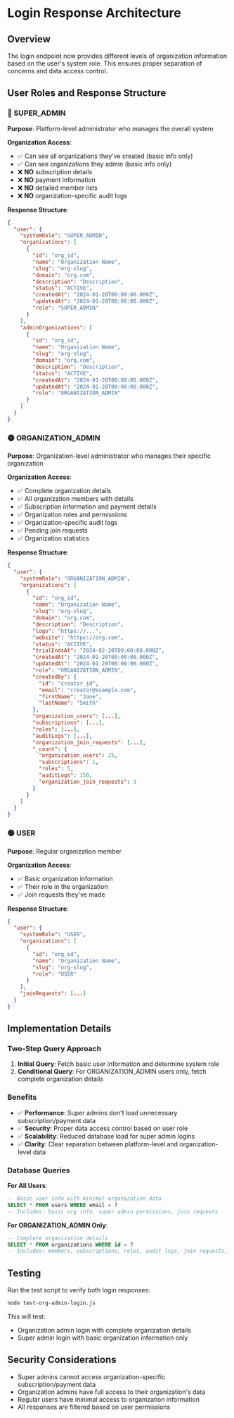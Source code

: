 # Login Response Architecture

## Overview

The login endpoint now provides different levels of organization information based on the user's system role. This ensures proper separation of concerns and data access control.

## User Roles and Response Structure

### 🔴 SUPER_ADMIN
**Purpose**: Platform-level administrator who manages the overall system

**Organization Access**: 
- ✅ Can see all organizations they've created (basic info only)
- ✅ Can see organizations they admin (basic info only)
- ❌ **NO** subscription details
- ❌ **NO** payment information
- ❌ **NO** detailed member lists
- ❌ **NO** organization-specific audit logs

**Response Structure**:
```json
{
  "user": {
    "systemRole": "SUPER_ADMIN",
    "organizations": [
      {
        "id": "org_id",
        "name": "Organization Name",
        "slug": "org-slug",
        "domain": "org.com",
        "description": "Description",
        "status": "ACTIVE",
        "createdAt": "2024-01-20T00:00:00.000Z",
        "updatedAt": "2024-01-20T00:00:00.000Z",
        "role": "SUPER_ADMIN"
      }
    ],
    "adminOrganizations": [
      {
        "id": "org_id",
        "name": "Organization Name",
        "slug": "org-slug",
        "domain": "org.com",
        "description": "Description",
        "status": "ACTIVE",
        "createdAt": "2024-01-20T00:00:00.000Z",
        "updatedAt": "2024-01-20T00:00:00.000Z",
        "role": "ORGANIZATION_ADMIN"
      }
    ]
  }
}
```

### 🟡 ORGANIZATION_ADMIN
**Purpose**: Organization-level administrator who manages their specific organization

**Organization Access**:
- ✅ Complete organization details
- ✅ All organization members with details
- ✅ Subscription information and payment details
- ✅ Organization roles and permissions
- ✅ Organization-specific audit logs
- ✅ Pending join requests
- ✅ Organization statistics

**Response Structure**:
```json
{
  "user": {
    "systemRole": "ORGANIZATION_ADMIN",
    "organizations": [
      {
        "id": "org_id",
        "name": "Organization Name",
        "slug": "org-slug",
        "domain": "org.com",
        "description": "Description",
        "logo": "https://...",
        "website": "https://org.com",
        "status": "ACTIVE",
        "trialEndsAt": "2024-02-20T00:00:00.000Z",
        "createdAt": "2024-01-20T00:00:00.000Z",
        "updatedAt": "2024-01-20T00:00:00.000Z",
        "role": "ORGANIZATION_ADMIN",
        "createdBy": {
          "id": "creator_id",
          "email": "creator@example.com",
          "firstName": "Jane",
          "lastName": "Smith"
        },
        "organization_users": [...],
        "subscriptions": [...],
        "roles": [...],
        "auditLogs": [...],
        "organization_join_requests": [...],
        "_count": {
          "organization_users": 25,
          "subscriptions": 1,
          "roles": 5,
          "auditLogs": 150,
          "organization_join_requests": 3
        }
      }
    ]
  }
}
```

### 🟢 USER
**Purpose**: Regular organization member

**Organization Access**:
- ✅ Basic organization information
- ✅ Their role in the organization
- ✅ Join requests they've made

**Response Structure**:
```json
{
  "user": {
    "systemRole": "USER",
    "organizations": [
      {
        "id": "org_id",
        "name": "Organization Name",
        "slug": "org-slug",
        "role": "USER"
      }
    ],
    "joinRequests": [...]
  }
}
```

## Implementation Details

### Two-Step Query Approach

1. **Initial Query**: Fetch basic user information and determine system role
2. **Conditional Query**: For ORGANIZATION_ADMIN users only, fetch complete organization details

### Benefits

- ✅ **Performance**: Super admins don't load unnecessary subscription/payment data
- ✅ **Security**: Proper data access control based on user role
- ✅ **Scalability**: Reduced database load for super admin logins
- ✅ **Clarity**: Clear separation between platform-level and organization-level data

### Database Queries

**For All Users**:
```sql
-- Basic user info with minimal organization data
SELECT * FROM users WHERE email = ?
-- Includes: basic org info, super admin permissions, join requests
```

**For ORGANIZATION_ADMIN Only**:
```sql
-- Complete organization details
SELECT * FROM organizations WHERE id = ?
-- Includes: members, subscriptions, roles, audit logs, join requests, counts
```

## Testing

Run the test script to verify both login responses:

```bash
node test-org-admin-login.js
```

This will test:
- Organization admin login with complete organization details
- Super admin login with basic organization information only

## Security Considerations

- Super admins cannot access organization-specific subscription/payment data
- Organization admins have full access to their organization's data
- Regular users have minimal access to organization information
- All responses are filtered based on user permissions 